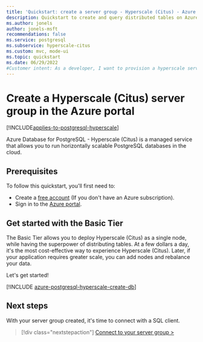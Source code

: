 ```yaml
---
title: 'Quickstart: create a server group - Hyperscale (Citus) - Azure Database for PostgreSQL'
description: Quickstart to create and query distributed tables on Azure Database for PostgreSQL Hyperscale (Citus).
ms.author: jonels
author: jonels-msft
recommendations: false
ms.service: postgresql
ms.subservice: hyperscale-citus
ms.custom: mvc, mode-ui
ms.topic: quickstart
ms.date: 06/29/2022
#Customer intent: As a developer, I want to provision a hyperscale server group so that I can run queries quickly on large datasets.
---
```


# Create a Hyperscale (Citus) server group in the Azure portal

[!INCLUDE[applies-to-postgresql-hyperscale](../includes/applies-to-postgresql-hyperscale.md)]

Azure Database for PostgreSQL - Hyperscale (Citus) is a managed service that
allows you to run horizontally scalable PostgreSQL databases in the cloud.

## Prerequisites

To follow this quickstart, you'll first need to:

* Create a [free account](https://azure.microsoft.com/free/) (If you don't have
  an Azure subscription).
* Sign in to the [Azure portal](https://portal.azure.com).

## Get started with the Basic Tier

The Basic Tier allows you to deploy Hyperscale (Citus) as a single node, while
having the superpower of distributing tables. At a few dollars a day, it's the
most cost-effective way to experience Hyperscale (Citus). Later, if your
application requires greater scale, you can add nodes and rebalance your data.

Let's get started!

[!INCLUDE [azure-postgresql-hyperscale-create-db](../../../includes/azure-postgresql-hyperscale-create-db.md)]

## Next steps

With your server group created, it's time to connect with a SQL client.

> [!div class="nextstepaction"]
> [Connect to your server group >](quickstart-connect-psql.md)
